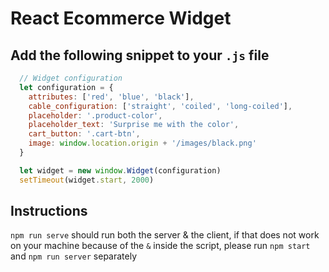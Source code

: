 # React Ecommerce Widget

## Add the following snippet to your `.js` file

```javascript
  // Widget configuration
  let configuration = {
    attributes: ['red', 'blue', 'black'],
    cable_configuration: ['straight', 'coiled', 'long-coiled'],
    placeholder: '.product-color',
    placeholder_text: 'Surprise me with the color',
    cart_button: '.cart-btn',
    image: window.location.origin + '/images/black.png'
  }

  let widget = new window.Widget(configuration)
  setTimeout(widget.start, 2000)
```

## Instructions
 `npm run serve` should run both the server & the client, if that does not work on your machine because of the `&` 
 inside the script, please run `npm start` and `npm run server` separately
